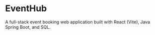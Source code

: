 # EventHub

A full-stack event booking web application built with React (Vite), Java Spring Boot, and SQL.

<!-- Keep only the correct and clean content -->
